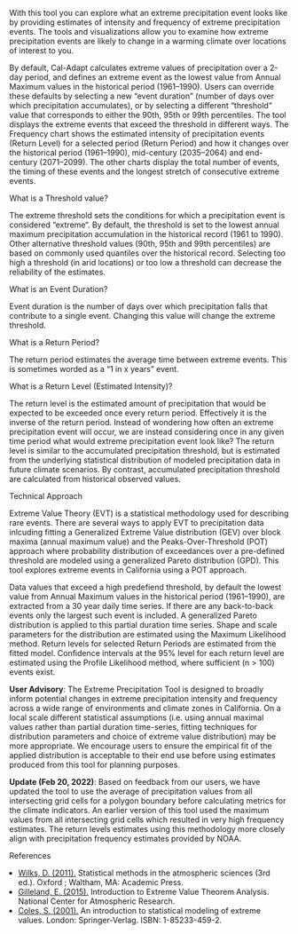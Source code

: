 <p>
  With this tool you can explore what an extreme precipitation event
  looks like by providing estimates of intensity and frequency of
  extreme precipitation events. The tools and visualizations allow you
  to examine how extreme precipitation events are likely to change in a
  warming climate over locations of interest to you.
</p>
<p>
  By default, Cal-Adapt calculates extreme values of precipitation over
  a 2-day period, and defines an extreme event as the lowest value from
  Annual Maximum values in the historical period (1961–1990). Users can
  override these defaults by selecting a new “event duration” (number of
  days over which precipitation accumulates), or by selecting a
  different “threshold“ value that corresponds to either the 90th, 95th
  or 99th percentiles. The tool displays the extreme events that
  exceed the threshold in different ways. The Frequency chart shows the
  estimated intensity of precipitation events (Return Level) for a
  selected period (Return Period) and how it changes over the historical
  period (1961–1990), mid-century (2035–2064) and end-century
  (2071–2099). The other charts display the total number of events, the
  timing of these events and the longest stretch of consecutive extreme
  events.
</p>
<p class="h3">What is a Threshold value?</p>
<p>
  The extreme threshold sets the conditions for which a precipitation
  event is considered “extreme“. By default, the threshold is set to the
  lowest annual maximum precipitation accumulation in the historical
  record (1961 to 1990). Other alternative threshold values (90th, 95th
  and 99th percentiles) are based on commonly used quantiles over the
  historical record. Selecting too high a threshold (in arid locations)
  or too low a threshold can decrease the reliability of the estimates.
</p>

<p class="h3">What is an Event Duration?</p>
<p>
  Event duration is the number of days over which precipitation falls
  that contribute to a single event. Changing this value will change the
  extreme threshold.
</p>

<p class="h3">What is a Return Period?</p>
<p>
  The return period estimates the average time between extreme events.
  This is sometimes worded as a “1 in x years” event.
</p>

<p class="h3">What is a Return Level (Estimated Intensity)?</p>
<p>
  The return level is the estimated amount of precipitation that would
  be expected to be exceeded once every return period. Effectively it is
  the inverse of the return period. Instead of wondering how often an
  extreme precipitation event will occur, we are instead considering
  once in any given time period what would extreme precipitation event
  look like? The return level is similar to the accumulated
  precipitation threshold, but is estimated from the underlying
  statistical distribution of modeled precipitation data in future
  climate scenarios. By contrast, accumulated precipitation threshold
  are calculated from historical observed values.
</p>

<p class="h3">Technical Approach</p>
<p>
  Extreme Value Theory (EVT) is a statistical methodology used for
  describing rare events. There are several ways to apply EVT to
  precipitation data inlcuding fitting a Generalized Extreme Value
  distribution (GEV) over block maxima (annual maximum value) and the
  Peaks-Over-Threshold (POT) approach where probability distribution of
  exceedances over a pre-defined threshold are modeled using a
  generalized Pareto distribution (GPD). This tool explores extreme
  events in California using a POT approach.
</p>
<p>
  Data values that exceed a high predefiend threshold, by default the
  lowest value from Annual Maximum values in the historical period
  (1961–1990), are extracted from a 30 year daily time series. If there
  are any back-to-back events only the largest such event is included. A
  generalized Pareto distribution is applied to this partial duration
  time series. Shape and scale parameters for the distribution are
  estimated using the Maximum Likelihood method. Return levels for
  selected Return Periods are estimated from the fitted model.
  Confidence intervals at the 95% level for each return level are
  estimated using the Profile Likelihood method, where sufficient (n >
  100) events exist.
</p>

<p>
  <strong>User Advisory</strong>: The Extreme Precipitation Tool is
  designed to broadly inform potential changes in extreme precipitation
  intensity and frequency across a wide range of environments and
  climate zones in California. On a local scale different statistical
  assumptions (i.e. using annual maximal values rather than partial
  duration time-series, fitting techniques for distribution parameters
  and choice of extreme value distribution) may be more appropriate. We
  encourage users to ensure the empirical fit of the applied
  distribution is acceptable to their end use before using estimates
  produced from this tool for planning purposes.
</p>

<p>
  <strong>Update (Feb 20, 2022)</strong>: Based on feedback from our users, we have updated the tool to use the 
  average of precipitation values from all intersecting grid cells for a polygon boundary before calculating metrics for the climate indicators. An earlier version of this tool used the maximum values from all intersecting grid cells which resulted in very high frequency estimates. The return levels estimates using this methodology more closely align with precipitation frequency estimates provided by NOAA.
</p>

<p class="h3">References</p>
<ul style="padding-left: 1rem;">
  <li>
    <a
      target="_blank"
      href="https://www.elsevier.com/books/statistical-methods-in-the-atmospheric-sciences/wilks/978-0-12-385022-5"
      >Wilks, D. (2011).</a
    > Statistical methods in the atmospheric sciences (3rd ed.). Oxford ;
    Waltham, MA: Academic Press.
  </li>
  <li>
    <a
      target="_blank"
      href="https://staff.ral.ucar.edu/ericg/Intro2EVT.pdf"
      >Gilleland, E. (2015).</a
    > Introduction to Extreme Value Theorem Analysis. National Center for
    Atmospheric Research.
  </li>
  <li>
    <a
      target="_blank"
      href="https://link.springer.com/book/10.1007%2F978-1-4471-3675-0"
      >Coles, S. (2001).</a
    > An introduction to statistical modeling of extreme values. London:
    Springer-Verlag. ISBN: 1-85233-459-2.
  </li>
</ul>